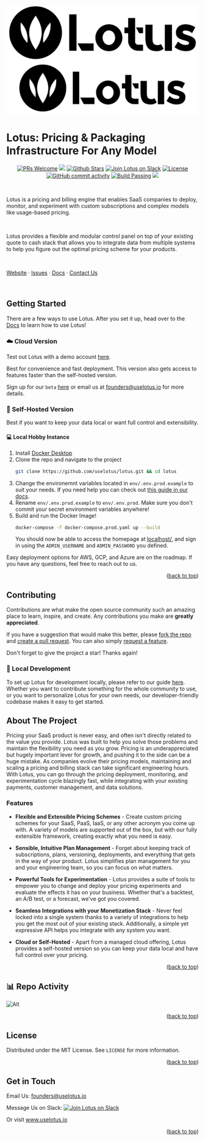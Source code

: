 <!-- Improved compatibility of back to top link: See: https://github.com/othneildrew/Best-README-Template/pull/73 -->

<a name="readme-top"></a>

<!--



<!-- PROJECT SHIELDS -->
<!--
*** I'm using markdown "reference style" links for readability.
*** Reference links are enclosed in brackets [ ] instead of parentheses ( ).
*** See the bottom of this document for the declaration of the reference variables
*** for contributors-url, forks-url, etc. This is an optional, concise syntax you may use.
*** https://www.markdownguide.org/basic-syntax/#reference-style-links
-->
<!-- [![Contributors][contributors-shield]][contributors-url]
[![Forks][forks-shield]][forks-url]
[![Stargazers][stars-shield]][stars-url]
[![Issues][issues-shield]][issues-url]
[![MIT License][license-shield]][license-url]
[![LinkedIn][linkedin-shield]][linkedin-url] -->

<!-- PROJECT LOGO -->

![Lotus Logo](./design_resources/Logo1.1-total-black.png#gh-dark-mode-only)
![Lotus Logo](./design_resources/Lotus-Horizontal-Logo-RGB-Black-Medium.svg#gh-light-mode-only)

# Lotus: Pricing & Packaging Infrastructure For Any Model

<!-- ALL-CONTRIBUTORS-BADGE:START - Do not remove or modify this section -->
<p align="center">
   <a href='http://makeapullrequest.com'><img alt='PRs Welcome' src='https://img.shields.io/badge/PRs-welcome-43AF11.svg?style=shields'/></a>
   <a href="#contributors"><img src="https://img.shields.io/github/contributors/uselotus/lotus.svg?color=c0c8d0"></a>
   <a href="https://github.com/uselotus/lotus/stargazers"><img src="https://img.shields.io/github/stars/uselotus/lotus?color=e4b442" alt="Github Stars"></a>
   <a href="https://join.slack.com/t/lotus-community/shared_invite/zt-1ghi61p9j-ADYbp3tEL~N16AxQr2mlzA"><img src="https://img.shields.io/badge/slack-lotus-E01E5A.svg?logo=slack&labelColor=2EB67D" alt="Join Lotus on Slack"></a>
   <a href="https://github.com/uselotus/lotus/blob/main/LICENSE"><img src="https://img.shields.io/badge/license-MIT-9d2235" alt="License"></a>
   <a href="https://github.com/uselotus/lotus/commits/main"><img alt="GitHub commit activity" src="https://img.shields.io/github/commit-activity/m/uselotus/lotus?color=8b55e3"/></a>
   <a href="https://github.com/uselotus/lotus/actions/workflows/django-postgres.yml"><img alt="Build Passing" src="https://github.com/uselotus/lotus/actions/workflows/django-postgres.yml/badge.svg?style=flat"/></a>
   <a href="https://twitter.com/uselotusio"><img src="https://img.shields.io/twitter/follow/uselotusio?style=flat&color=1DA1F2"></a>
</p>

<!-- ALL-CONTRIBUTORS-BADGE:END -->

<br/>

Lotus is a pricing and billing engine that enables SaaS companies to deploy, monitor, and experiment with custom subscriptions and complex models like usage-based pricing.

<br/>

Lotus provides a flexible and modular control panel on top of your existing quote to cash stack that allows you to integrate data from multiple systems to help you figure out the optimal pricing scheme for your products.

<br/>

[Website](https://www.uselotus.io/) · [Issues](https://github.com/uselotus/lotus/issues) · [Docs](https://docs.uselotus.io/docs/intro) · [Contact Us](founders@uselotus.io)

<br/>

<!-- GETTING STARTED -->

## Getting Started

There are a few ways to use Lotus. After you set it up, head over to the [Docs](https://docs.uselotus.io/docs/lotus-docs) to learn how to use Lotus!

### :cloud: Cloud Version

Test out Lotus with a demo account [here](https://demo.uselotus.io/register).

Best for convenience and fast deployment. This version also gets access to features faster than the self-hosted version.

Sign up for our `beta` [here](https://dsl2wm77apy.typeform.com/to/pehx2YSQ?typeform-source=www.uselotus.io) or email us at founders@uselotus.io for more details.

### :bust_in_silhouette: Self-Hosted Version

Best if you want to keep your data local or want full control and extensibility.

#### :computer: Local Hobby Instance

1. Install [Docker Desktop](https://www.docker.com/products/docker-desktop/)
2. Clone the repo and navigate to the project
   ```sh
   git clone https://github.com/uselotus/lotus.git && cd lotus
   ```
3. Change the environemnt variables located in `env/.env.prod.example` to suit your needs. If you need help you can check out [this guide in our docs](https://docs.uselotus.io/docs/overview/self-hosting).
4. Rename `env/.env.prod.example` to `env/.env.prod`. Make sure you don't commit your secret environment variables anywhere!
5. Build and run the Docker Image!
   ```sh
   docker-compose -f docker-compose.prod.yaml up --build
   ```
   You should now be able to access the homepage at [localhost/](http://localhost/), and sign in using the `ADMIN_USERNAME` and `ADMIN_PASSWORD` you defined.

Easy deployment options for AWS, GCP, and Azure are on the roadmap. If you have any questions, feel free to reach out to us.

<p align="right">(<a href="#lotus-pricing-and-billing-on-any-metric">back to top</a>)</p>

<!-- CONTRIBUTING -->

## Contributing

Contributions are what make the open source community such an amazing place to learn, inspire, and create. Any contributions you make are **greatly appreciated**.

If you have a suggestion that would make this better, please [fork the repo](https://github.com/uselotus/lotus) and [create a pull request](https://makeapullrequest.com/). You can also simply [request a feature](https://github.com/uselotus/lotus/issues/new?assignees=&labels=&template=feature_request.md&title=).

Don't forget to give the project a star! Thanks again!

### :construction_worker: Local Development

To set up Lotus for development locally, please refer to our guide [here](https://docs.uselotus.io/docs/contributing). Whether you want to contribute something for the whole community to use, or you want to personalize Lotus for your own needs, our developer-friendly codebase makes it easy to get started.

<!-- ABOUT THE PROJECT -->

## About The Project

Pricing your SaaS product is never easy, and often isn't directly related to the value you provide. Lotus was built to help you solve those problems and maintain the flexibility you need as you grow. Pricing is an underappreciated but hugely important lever for growth, and pushing it to the side can be a huge mistake. As companies evolve their pricing models, maintaining and scaling a pricing and billing stack can take significant engineering hours. With Lotus, you can go through the pricing deployment, monitoring, and experimentation cycle blazingly fast, while integrating with your existing payments, customer management, and data solutions.

### Features

- **Flexible and Extensible Pricing Schemes** - Create custom pricing schemes for your SaaS, PaaS, IaaS, or any other acronym you come up with. A variety of models are supported out of the box, but with our fully extensible framework, creating exactly what you need is easy.

- **Sensible, Intuitive Plan Management** - Forget about keeping track of subscriptions, plans, versioning, deployments, and everything that gets in the way of your product. Lotus simplifies plan management for you and your engineering team, so you can focus on what matters.

- **Powerful Tools for Experimentation** - Lotus provides a suite of tools to empower you to change and deploy your pricing experiments and evaluate the effects it has on your business. Whether that's a backtest, an A/B test, or a forecast, we've got you covered.

- **Seamless Integrations with your Monetization Stack** - Never feel locked into a single system thanks to a variety of integrations to help you get the most out of your existing stack. Additionally, a simple yet expressive API helps you integrate with any system you want.

- **Cloud or Self-Hosted** - Apart from a managed cloud offering, Lotus provides a self-hosted version so you can keep your data local and have full control over your pricing.

<p align="right">(<a href="#lotus-pricing-and-billing-on-any-metric">back to top</a>)</p>

## :bar_chart: Repo Activity

![Alt](https://repobeats.axiom.co/api/embed/408c31cc31b6650e1e5c00414ec4a77b0277cf99.svg "Repobeats analytics image")

<p align="right">(<a href="#lotus-pricing-and-billing-on-any-metric">back to top</a>)</p>

<!-- LICENSE -->

## License

Distributed under the MIT License. See `LICENSE` for more information.

<p align="right">(<a href="#lotus-pricing-and-billing-on-any-metric">back to top</a>)</p>

<!-- CONTACT -->

## Get in Touch

Email Us: founders@uselotus.io


Message Us on Slack: <a href="https://join.slack.com/t/lotus-community/shared_invite/zt-1ghi61p9j-ADYbp3tEL~N16AxQr2mlzA"><img src="https://img.shields.io/badge/slack-lotus-E01E5A.svg?logo=slack&labelColor=2EB67D" alt="Join Lotus on Slack"></a>

Or visit www.uselotus.io

<p align="right">(<a href="#lotus-pricing-and-billing-on-any-metric">back to top</a>)</p>

